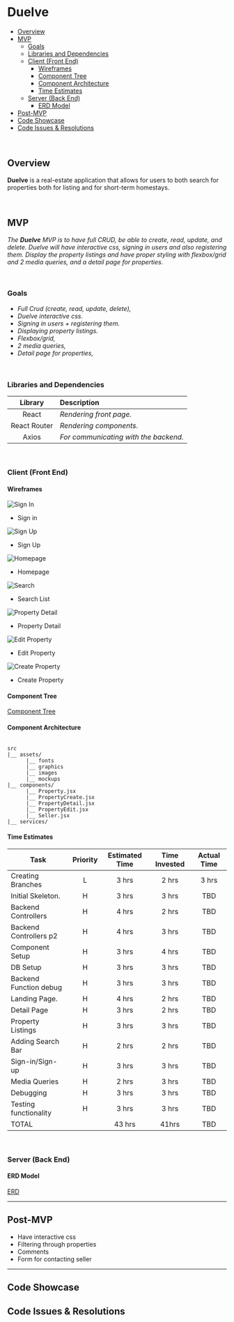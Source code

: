 # Duelve

- [Overview](#overview)
- [MVP](#mvp)
  - [Goals](#goals)
  - [Libraries and Dependencies](#libraries-and-dependencies)
  - [Client (Front End)](#client-front-end)
    - [Wireframes](#wireframes)
    - [Component Tree](#component-tree)
    - [Component Architecture](#component-architecture)
    - [Time Estimates](#time-estimates)
  - [Server (Back End)](#server-back-end)
    - [ERD Model](#erd-model)
- [Post-MVP](#post-mvp)
- [Code Showcase](#code-showcase)
- [Code Issues & Resolutions](#code-issues--resolutions)

<br>

## Overview

**Duelve** is a real-estate application that allows for users to both search for properties both for listing and for short-term homestays.

<br>

## MVP


_The **Duelve** MVP is to have full CRUD, be able to create, read, update, and delete. Duelve will have interactive css, signing in users and also registering them. Display the property listings and have proper styling with flexbox/grid and 2 media queries, and a detail page for properties._

<br>

### Goals

- _Full Crud (create, read, update, delete),_
- _Duelve interactive css._
- _Signing in users + registering them._
- _Displaying property listings._
- _Flexbox/grid,_
- _2 media queries,_
- _Detail page for properties,_

<br>

### Libraries and Dependencies


|     Library      | Description                                |
| :--------------: | :----------------------------------------- |
|      React       | _Rendering front page._ |
|   React Router   | _Rendering components._ |
|      Axios       | _For communicating with the backend._ |




<br>

### Client (Front End)

#### Wireframes


![Sign In](https://i.imgur.com/sLJ8HPo.png)

- Sign in

![Sign Up](https://i.imgur.com/1uhDRET.png)

- Sign Up

![Homepage](https://i.imgur.com/bh8uoQZ.png)

- Homepage

![Search](https://i.imgur.com/B6dAbHQ.png)

- Search List

![Property Detail](https://i.imgur.com/JVoAY7a.png)

- Property Detail

![Edit Property](https://i.imgur.com/rkoG5Mi.png)

- Edit Property

![Create Property](https://i.imgur.com/YdjltlL.png)

- Create Property

#### Component Tree


[Component Tree](https://i.imgur.com/LlaqJig.png)

#### Component Architecture


``` structure

src
|__ assets/
      |__ fonts
      |__ graphics
      |__ images
      |__ mockups
|__ components/
      |__ Property.jsx
      |__ PropertyCreate.jsx
      |__ PropertyDetail.jsx
      |__ PropertyEdit.jsx
      |__ Seller.jsx
|__ services/

```

#### Time Estimates


| Task                  | Priority | Estimated Time | Time Invested | Actual Time |
| --------------------- | :------: | :------------: | :-----------: | :---------: |
| Creating Branches     |    L     |     3 hrs      |     2 hrs     |    3 hrs    |
| Initial Skeleton.     |    H     |     3 hrs      |     3 hrs     |     TBD     |
| Backend Controllers   |    H     |     4 hrs      |     2 hrs     |     TBD     |
| Backend Controllers p2|    H     |     4 hrs      |     3 hrs     |     TBD     |
| Component Setup       |    H     |     3 hrs      |     4 hrs     |     TBD     |
| DB Setup              |    H     |     3 hrs      |     3 hrs     |     TBD     |
| Backend Function debug|    H     |     3 hrs      |     3 hrs     |     TBD     |
| Landing Page.         |    H     |     4 hrs      |     2 hrs     |     TBD     |
| Detail Page           |    H     |     3 hrs      |     2 hrs     |     TBD     |
| Property Listings     |    H     |     3 hrs      |     3 hrs     |     TBD     |
| Adding Search Bar     |    H     |     2 hrs      |     2 hrs     |     TBD     |
| Sign-in/Sign-up       |    H     |     3 hrs      |     3 hrs     |     TBD     |
| Media Queries         |    H     |     2 hrs      |     3 hrs     |     TBD     |
| Debugging             |    H     |     3 hrs      |     3 hrs     |     TBD     |
| Testing functionality |    H     |     3 hrs      |     3 hrs     |     TBD     |
| TOTAL                 |          |     43 hrs     |      41hrs    |     TBD     |




<br>

### Server (Back End)

#### ERD Model


[ERD](https://i.imgur.com/eU4DcAN.png)
<br>

***

## Post-MVP

- Have interactive css
- Filtering through properties
- Comments
- Form for contacting seller

***

## Code Showcase


## Code Issues & Resolutions

